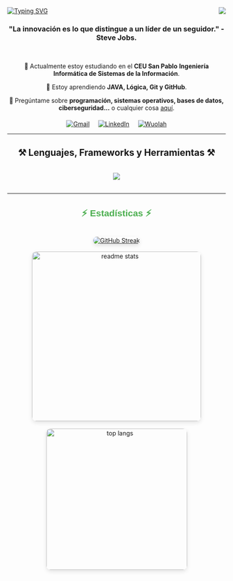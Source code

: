 <!-- Badge de visitante para mostrar cuántas visitas ha recibido el perfil -->
<img align="right" src="https://visitor-badge.laobi.icu/badge?page_id=Mgonzalo11.Mgonzalo11" />

<!-- Título principal con un efecto de escritura -->
<a href="https://git.io/typing-svg" alingn="center">
<img src="https://readme-typing-svg.demolab.com?font=Fira+Code&weight=800&size=30&pause=2000&color=00A0E5&width=435&lines=I'm+Miguel+Gonzalo+V%C3%A1zquez+;I'm+a+Computer+Engineering+Student" alt="Typing SVG" />
</a>

<!-- Subtítulo frase célebre -->
<h3 align="center">"La innovación es lo que distingue a un líder de un seguidor." - Steve Jobs. </h3>

<!-- Espaciador -->
<br/>

<!-- Sección central que describe tu formación y áreas de interés -->
<div align="center">
  <p>
    🔭 Actualmente estoy estudiando en el <strong>CEU San Pablo</strong> <strong>Ingeniería Informática de Sistemas de la Información</strong>.
  </p>
  <p>
    🌱 Estoy aprendiendo <strong>JAVA, Lógica, Git y GitHub</strong>.
  </p>  
  <p>
    💬 Pregúntame sobre <strong>programación, sistemas operativos, bases de datos, ciberseguridad...</strong> o cualquier cosa <a href="https://github.com/Mgonzalo11/Programacion-I/issues">aquí</a>.
  </p>
</div>


<!-- Sección de enlaces a redes sociales y contacto -->
<div align="center" style="margin-top: 20px; display: flex; justify-content: center; gap: 20px;">
  <a href="mailto:miguelgonzalovazquez04@gmail.com">
    <img src="https://img.shields.io/badge/Gmail-D14836?style=for-the-badge&logo=gmail&logoColor=white" alt="Gmail" />
  </a>
  
  <a href="https://www.linkedin.com/in/miguel-gonzalo-vazquez/" target="_blank">
    <img src="https://img.shields.io/badge/LinkedIn-0077B5?style=for-the-badge&logo=linkedin&logoColor=white" alt="LinkedIn" />
  </a>
  
  <a href="https://wuolah.com/miguelgonzalovazquez" target="_blank">
    <img src="https://img.shields.io/badge/Wuolah-FF5722?style=for-the-badge&logo=todoist&logoColor=white" alt="Wuolah" />
  </a>
</div>


<!-- Línea horizontal para separar secciones -->
<hr/>

<!-- Título de sección sobre lenguajes y herramientas -->
<h2 align="center">⚒️ Lenguajes, Frameworks y Herramientas ⚒️</h2>
<br/>

<!-- Iconos que representan los lenguajes y herramientas que usas -->
<div align="center">
    <img src="https://skillicons.dev/icons?i=html,css,javascript,java,python,mysql,git,github,idea,vscode,notion" />
</div>
<br/>

<!-- Línea horizontal para separar secciones -->
<hr/>

<!-- Título de sección para estadísticas de GitHub -->
<h2 align="center" style="font-family: 'Arial', sans-serif; color: #4CAF50;">⚡ Estadísticas ⚡</h2>
<br>
<!-- Contenedor para mostrar diferentes estadísticas de GitHub -->
<div align="center" style="max-width: 800px; margin: 0 auto;">
  <!-- Estadísticas de la racha de contribuciones -->
  <a href="https://git.io/streak-stats">
    <img src="https://streak-stats.demolab.com?user=Mgonzalo11&theme=windows-dark" alt="GitHub Streak" style="border-radius: 10px; box-shadow: 0 4px 10px rgba(0, 0, 0, 0.1);">
  </a>
  <br/><br/> <!-- Espaciado entre las imágenes -->
  <!-- Estadísticas generales del perfil de GitHub -->
  <img width="390" src="https://github-readme-stats.vercel.app/api?username=Mgonzalo11&count_private=true&show_icons=true&theme=react&rank_icon=github&border_radius=10" alt="readme stats" style="border-radius: 10px; box-shadow: 0 4px 10px rgba(0, 0, 0, 0.1);"/>
  <br/><br/> <!-- Espaciado entre las imágenes -->
  <!-- Gráfico que muestra los lenguajes más utilizados en GitHub -->
  <img width="325" src="https://github-readme-stats.vercel.app/api/top-langs/?username=Mgonzalo11&hide=HTML&langs_count=8&layout=compact&theme=react&border_radius=10&size_weight=0.5&count_weight=0.5&exclude_repo=github-readme-stats" alt="top langs" style="border-radius: 10px; box-shadow: 0 4px 10px rgba(0, 0, 0, 0.1);"/>
</div>
